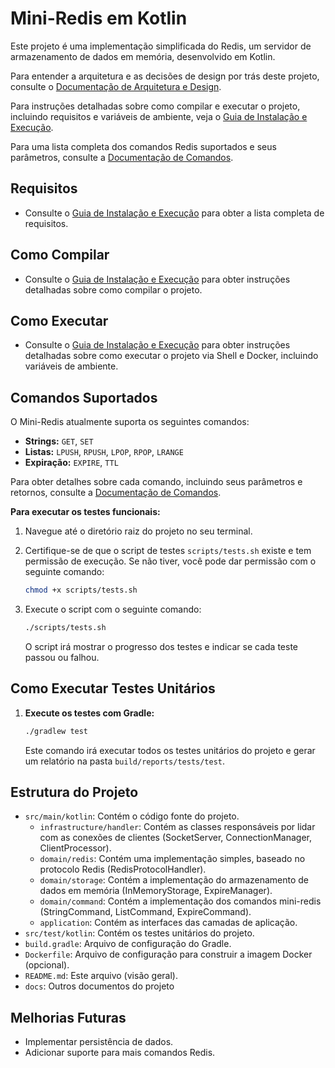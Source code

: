 # Mini-Redis em Kotlin

Este projeto é uma implementação simplificada do Redis, um servidor de armazenamento de dados em memória, desenvolvido em Kotlin.

Para entender a arquitetura e as decisões de design por trás deste projeto, consulte o [Documentação de Arquitetura e Design](docs/ARCHITECTURE.md).

Para instruções detalhadas sobre como compilar e executar o projeto, incluindo requisitos e variáveis de ambiente, veja o [Guia de Instalação e Execução](docs/SETUP.md).

Para uma lista completa dos comandos Redis suportados e seus parâmetros, consulte a [Documentação de Comandos](docs/COMMANDS.md).

## Requisitos

* Consulte o [Guia de Instalação e Execução](docs/SETUP.md) para obter a lista completa de requisitos.

## Como Compilar

* Consulte o [Guia de Instalação e Execução](docs/SETUP.md) para obter instruções detalhadas sobre como compilar o projeto.

## Como Executar

* Consulte o [Guia de Instalação e Execução](docs/SETUP.md) para obter instruções detalhadas sobre como executar o projeto via Shell e Docker, incluindo variáveis de ambiente.

## Comandos Suportados

O Mini-Redis atualmente suporta os seguintes comandos:

* **Strings:** `GET`, `SET`
* **Listas:** `LPUSH`, `RPUSH`, `LPOP`, `RPOP`, `LRANGE`
* **Expiração:** `EXPIRE`, `TTL`

Para obter detalhes sobre cada comando, incluindo seus parâmetros e retornos, consulte a [Documentação de Comandos](docs/COMMANDS.md).

**Para executar os testes funcionais:**

1.  Navegue até o diretório raiz do projeto no seu terminal.
2.  Certifique-se de que o script de testes `scripts/tests.sh` existe e tem permissão de execução. Se não tiver, você pode dar permissão com o seguinte comando:

    ```bash
    chmod +x scripts/tests.sh
    ```

3.  Execute o script com o seguinte comando:

    ```bash
    ./scripts/tests.sh
    ```

    O script irá mostrar o progresso dos testes e indicar se cada teste passou ou falhou.

## Como Executar Testes Unitários

1.  **Execute os testes com Gradle:**

    ```bash
    ./gradlew test
    ```

    Este comando irá executar todos os testes unitários do projeto e gerar um relatório na pasta `build/reports/tests/test`.

## Estrutura do Projeto

* `src/main/kotlin`: Contém o código fonte do projeto.
    * `infrastructure/handler`: Contém as classes responsáveis por lidar com as conexões de clientes (SocketServer, ConnectionManager, ClientProcessor).
    * `domain/redis`: Contém uma implementação simples, baseado no protocolo Redis (RedisProtocolHandler).
    * `domain/storage`: Contém a implementação do armazenamento de dados em memória (InMemoryStorage, ExpireManager).
    * `domain/command`: Contém a implementação dos comandos mini-redis (StringCommand, ListCommand, ExpireCommand).
    * `application`: Contém as interfaces das camadas de aplicação.
* `src/test/kotlin`: Contém os testes unitários do projeto.
* `build.gradle`: Arquivo de configuração do Gradle.
* `Dockerfile`: Arquivo de configuração para construir a imagem Docker (opcional).
* `README.md`: Este arquivo (visão geral).
* `docs`: Outros documentos do projeto

## Melhorias Futuras

* Implementar persistência de dados.
* Adicionar suporte para mais comandos Redis.

